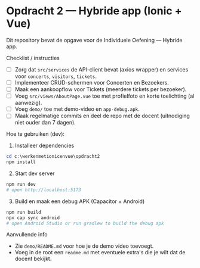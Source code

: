 # Opdracht 2 — Hybride app (Ionic + Vue)

Dit repository bevat de opgave voor de Individuele Oefening — Hybride app.

Checklist / instructies

- [ ] Zorg dat `src/services` de API-client bevat (axios wrapper) en services voor `concerts`, `visitors`, `tickets`.
- [ ] Implementeer CRUD-schermen voor Concerten en Bezoekers.
- [ ] Maak een aankoopflow voor Tickets (meerdere tickets per bezoeker).
- [ ] Voeg `src/views/AboutPage.vue` toe met profielfoto en korte toelichting (al aanwezig).
- [ ] Voeg `demo/` toe met demo-video en `app-debug.apk`.
- [ ] Maak regelmatige commits en deel de repo met de docent (uitnodiging niet ouder dan 7 dagen).

Hoe te gebruiken (dev):

1. Installeer dependencies

```powershell
cd c:\werkenmetionicenvue\opdracht2
npm install
```

2. Start dev server

```powershell
npm run dev
# open http://localhost:5173
```

3. Build en maak een debug APK (Capacitor + Android)

```powershell
npm run build
npx cap sync android
# open Android Studio or run gradlew to build the debug apk
```

Aanvullende info

- Zie `demo/README.md` voor hoe je de demo video toevoegt.
- Voeg in de root een `readme.md` met eventuele extra's die je wilt dat de docent bekijkt.

